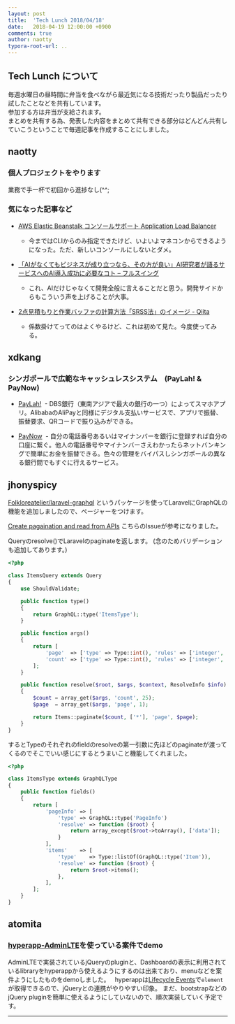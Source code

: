 ```yaml
---
layout: post
title:  'Tech Lunch 2018/04/18'
date:   2018-04-19 12:00:00 +0900
comments: true
author: naotty
typora-root-url: ..
---
```


## Tech Lunch について

毎週水曜日の昼時間に弁当を食べながら最近気になる技術だったり製品だったり試したことなどを共有しています。  
参加する方は弁当が支給されます。  
まとめを共有する為、発表した内容をまとめて共有できる部分はどんどん共有していこうということで毎週記事を作成することにしました。  

## naotty

### 個人プロジェクトをやります
業務で手一杯で初回から進捗なし(^^;  

### 気になった記事など
- [AWS Elastic Beanstalk コンソールサポート Application Load Balancer](https://aws.amazon.com/jp/about-aws/whats-new/2018/04/aws-elastic-beanstalk-console-supports-alb--/)
    - 今まではCLIからのみ指定できたけど、いよいよマネコンからできるようになった。ただ、新しいコンソールにしないとダメ。

- [「AIがなくてもビジネスが成り立つなら、その方が良い」AI研究者が語るサービスへのAI導入成功に必要なコト – フルスイング](https://fullswing.dena.com/ai-introduction/)
    - これ、AIだけじゃなくて開発全般に言えることだと思う。開発サイドからもこういう声を上げることが大事。

- [2点見積もりと作業バッファの計算方法「SRSS法」のイメージ \- Qiita](https://qiita.com/Hiraku/items/c29ca383fbef8eb38fd2)
    - 係数掛けてってのはよくやるけど、これは初めて見た。今度使ってみる。


## xdkang

### シンガポールで広範なキャッシュレスシステム　(PayLah! & PayNow)

- [PayLah!](https://www.dbs.com.sg/personal/deposits/pay-with-ease/dbs-paylah)
  - DBS銀行（東南アジアで最大の銀行の一つ）によってスマホアプリ。AlibabaのAliPayと同様にデジタル支払いサービスで、アプリで振替、振替要求、QRコードで振り込みができる。

- [PayNow](https://www.abs.org.sg/consumer-banking/pay-now)
  - 自分の電話番号あるいはマイナンバーを銀行に登録すれば自分の口座に繋ぐ。他人の電話番号やマイナンバーさえわかったらネットバンキングで簡単にお金を振替できる。色々の管理をバイパスしシンガポールの異なる銀行間でもすぐに行えるサービス。

## jhonyspicy

[Folkloreatelier/laravel-graphql](https://github.com/Folkloreatelier/laravel-graphql) というパッケージを使ってLaravelにGraphQLの機能を追加しましたので、ページャーをつけます。

[Create pagaination and read from APIs](https://github.com/Folkloreatelier/laravel-graphql/issues/59) こちらのIssueが参考になりました。

Queryのresolve()でLaravelのpaginateを返します。
(念のためバリデーションも追加してあります。)

```php
<?php

class ItemsQuery extends Query
{
    use ShouldValidate;

    public function type()
    {
        return GraphQL::type('ItemsType');
    }

    public function args()
    {
        return [
            'page'  => ['type' => Type::int(), 'rules' => ['integer', 'min:1']],
            'count' => ['type' => Type::int(), 'rules' => ['integer', 'between:1,30']],
        ];
    }

    public function resolve($root, $args, $context, ResolveInfo $info)
    {
        $count = array_get($args, 'count', 25);
        $page  = array_get($args, 'page', 1);

        return Items::paginate($count, ['*'], 'page', $page);
    }
}
```

するとTypeのそれぞれのfieldのresolveの第一引数に先ほどのpaginateが渡ってくるのでそこでいい感じにするとうまいこと機能してくれました。

```php
<?php

class ItemsType extends GraphQLType
{
    public function fields()
    {
        return [
            'pageInfo' => [
                'type' => GraphQL::type('PageInfo')
                'resolve' => function ($root) {
                    return array_except($root->toArray(), ['data']);
                }
            ],
            'items'    => [
                'type'    => Type::listOf(GraphQL::type('Item')),
                'resolve' => function ($root) {
                    return $root->items();
                },
            ],
        ];
    }
}
```


## atomita

### [hyperapp-AdminLTE](https://github.com/RyukyuInteractive/hyperapp-AdminLTE)を使っている案件でdemo

AdminLTEで実装されているjQueryのpluginと、Dashboardの表示に利用されているlibraryをhyperappから使えるようにするのは出来ており、menuなどを案件ようにしたものをdemoしました。  
hyperappは[Lifecycle Events](https://github.com/hyperapp/hyperapp#lifecycle-events)で`element`が取得できるので、jQueryとの連携がやりやすい印象。
まだ、bootstrapなどのjQuery pluginを簡単に使えるようにしていないので、順次実装していく予定です。

----
